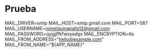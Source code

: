 # Prueba
MAIL_DRIVER=smtp
MAIL_HOST=smtp.gmail.com
MAIL_PORT=587
MAIL_USERNAME=romelquinapallo12@gmail.com
MAIL_PASSWORD=qyjgjffkfwsyadgx
MAIL_ENCRYPTION=tls
MAIL_FROM_ADDRESS="hello@example.com"
MAIL_FROM_NAME="${APP_NAME}"
